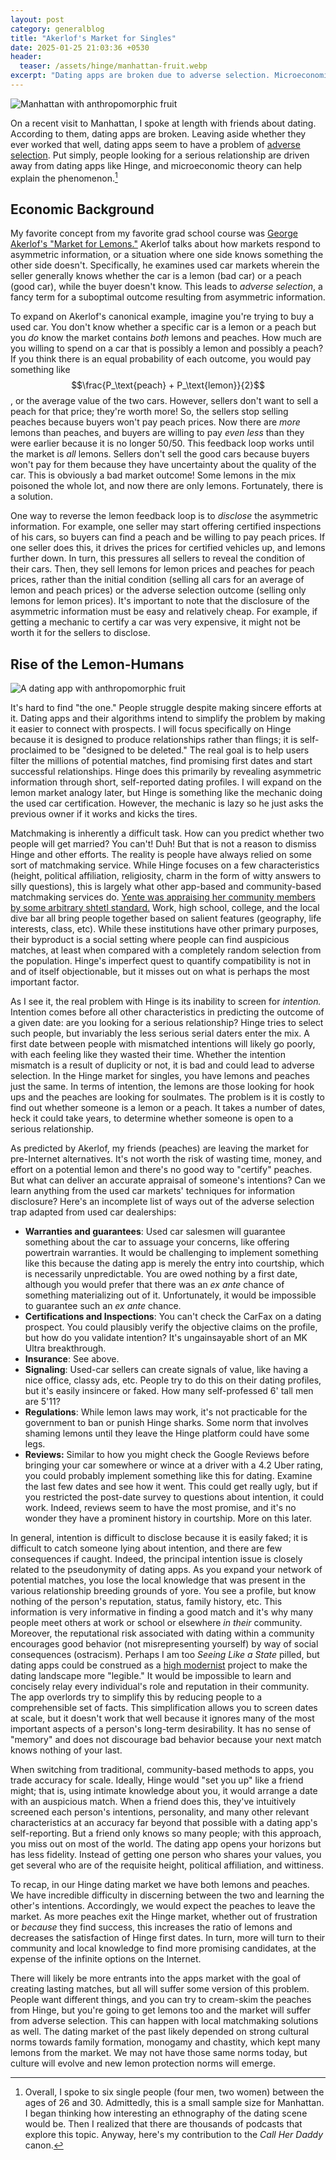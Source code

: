 ```yaml
---
layout: post
category: generalblog
title: "Akerlof's Market for Singles"
date: 2025-01-25 21:03:36 +0530
header:
  teaser: /assets/hinge/manhattan-fruit.webp
excerpt: "Dating apps are broken due to adverse selection. Microeconomic theory can help explain why people looking for serious relationships are driven away from apps like Hinge."
---
```

![Manhattan with anthropomorphic fruit](/assets/hinge/manhattan-fruit.webp)

On a recent visit to Manhattan, I spoke at length with friends about dating. According to them, dating apps are broken. Leaving aside whether they ever worked that well, dating apps seem to have a problem of [adverse selection](https://en.wikipedia.org/wiki/Adverse_selection). Put simply, people looking for a serious relationship are driven away from dating apps like Hinge, and microeconomic theory can help explain the phenomenon.[^1]

[^1]: Overall, I spoke to six single people (four men, two women) between the ages of 26 and 30. Admittedly, this is a small sample size for Manhattan. I began thinking how interesting an ethnography of the dating scene would be. Then I realized that there are thousands of podcasts that explore this topic. Anyway, here's my contribution to the *Call Her Daddy* canon.

## Economic Background
My favorite concept from my favorite grad school course  was [George Akerlof's "Market for Lemons."](https://www.sfu.ca/~wainwrig/Econ400/akerlof.pdf) Akerlof talks about how markets respond to asymmetric information, or a situation where one side knows something the other side doesn't. Specifically, he examines used car markets wherein the seller generally knows whether the car is a lemon (bad car) or a peach (good car), while the buyer doesn't know. This leads to *adverse selection*, a fancy term for a suboptimal outcome resulting from asymmetric information. 

To expand on Akerlof's canonical example, imagine you're trying to buy a used car. You don't know whether a specific car is a lemon or a peach but you *do* know the market contains *both* lemons and peaches. How much are you willing to spend on a car that is possibly a lemon and possibly a peach? If you think there is an equal probability of each outcome, you would pay something like $$\frac{P_\text{peach} + P_\text{lemon}}{2}$$, or the average value of the two cars. However, sellers don't want to sell a peach for that price; they're worth more! So, the sellers stop selling peaches because buyers won't pay peach prices. Now there are *more* lemons than peaches, and buyers are willing to pay *even less* than they were earlier because it is no longer 50/50. This feedback loop works until the market is *all* lemons. Sellers don't sell the good cars because buyers won't pay for them because they have uncertainty about the quality of the car. This is obviously a bad market outcome! Some lemons in the mix poisoned the whole lot, and now there are only lemons. Fortunately, there is a solution.

One way to reverse the lemon feedback loop is to *disclose* the asymmetric information. For example, one seller may start offering certified inspections of his cars, so buyers can find a peach and be willing to pay peach prices. If one seller does this, it drives the prices for certified vehicles up, and lemons further down. In turn, this pressures all sellers to reveal the condition of their cars. Then, they sell lemons for lemon prices and peaches for peach prices, rather than the initial condition (selling all cars for an average of lemon and peach prices) or the adverse selection outcome (selling only lemons for lemon prices). It's important to note that the disclosure of the asymmetric information must be easy and relatively cheap. For example, if getting a mechanic to certify a car was very expensive, it might not be worth it for the sellers to disclose.

## Rise of the Lemon-Humans
![A dating app with anthropomorphic fruit](/assets/hinge/lemons-dating.webp)

It's hard to find "the one." People struggle despite making sincere efforts at it. Dating apps and their algorithms intend to simplify the problem by making it easier to connect with prospects. I will focus specifically on Hinge because it is designed to produce relationships rather than flings; it is self-proclaimed to be "designed to be deleted." The real goal is to help users filter the millions of potential matches, find promising first dates and start successful relationships. Hinge does this primarily by revealing asymmetric information through short, self-reported dating profiles. I will expand on the lemon market analogy later, but Hinge is something like the mechanic doing the used car certification. However, the mechanic is lazy so he just asks the previous owner if it works and kicks the tires.

Matchmaking is inherently a difficult task. How can you predict whether two people will get married? You can't! Duh! But that is not a reason to dismiss Hinge and other efforts. The reality is people have always relied on some sort of matchmaking service. While Hinge focuses on a few characteristics (height, political affiliation, religiosity, charm in the form of witty answers to silly questions), this is largely what other app-based and community-based matchmaking services do. [Yente was appraising her community members by some arbitrary shtetl standard.](https://www.youtube.com/watch?v=jVGNdB6iEeA) Work, high school, college, and the local dive bar all bring people together based on salient features (geography, life interests, class, etc). While these institutions have other primary purposes, their byproduct is a social setting where people can find auspicious matches, at least when compared with a completely random selection from the population. Hinge's imperfect quest to quantify compatibility is not in and of itself objectionable, but it misses out on what is perhaps the most important factor.

As I see it, the real problem with Hinge is its inability to screen for *intention.* Intention comes before all other characteristics in predicting the outcome of a given date: are you looking for a serious relationship? Hinge tries to select such people, but invariably the less serious serial daters enter the mix. A first date between people with mismatched intentions will likely go poorly, with each feeling like they wasted their time. Whether the intention mismatch is a result of duplicity or not, it is bad and could lead to adverse selection. In the Hinge market for singles, you have lemons and peaches just the same. In terms of intention, the lemons are those looking for hook ups and the peaches are looking for soulmates. The problem is it is costly to find out whether someone is a lemon or a peach. It takes a number of dates, heck it could take years, to determine whether someone is open to a serious relationship. 

As predicted by Akerlof, my friends (peaches) are leaving the market for pre-Internet alternatives. It's not worth the risk of wasting time, money, and effort on a potential lemon and there's no good way to "certify" peaches. But what can deliver an accurate appraisal of someone's intentions? Can we learn anything from the used car markets' techniques for information disclosure? Here's an incomplete list of ways out of the adverse selection trap adapted from used car dealerships:

- **Warranties and guarantees**: Used car salesmen will guarantee something about the car to assuage your concerns, like offering powertrain warranties.  It would be challenging to implement something like this because the dating app is merely the entry into courtship, which is necessarily unpredictable. You are owed nothing by a first date, although you would prefer that there was an *ex ante* chance of something materializing out of it. Unfortunately, it would be impossible to guarantee such an *ex ante* chance.
- **Certifications and Inspections**: You can't check the CarFax on a dating prospect. You could plausibly verify the objective claims on the profile, but how do you validate intention? It's ungainsayable short of an MK Ultra breakthrough.
- **Insurance**: See above.
- **Signaling**: Used-car sellers can create signals of value, like having a nice office, classy ads, etc. People try to do this on their dating profiles, but it's easily insincere or faked. How many self-professed 6' tall men are 5'11? 
- **Regulations**: While lemon laws may work, it's not practicable for the government to ban or punish Hinge sharks. Some norm that involves shaming lemons until they leave the Hinge platform could have some legs.
- **Reviews:** Similar to how you might check the Google Reviews before bringing your car somewhere or wince at a driver with a 4.2 Uber rating, you could probably implement something like this for dating. Examine the last few dates and see how it went. This could get really ugly, but if you restricted the post-date survey to questions about intention, it could work. Indeed, reviews seem to have the most promise, and it's no wonder they have a prominent history in courtship. More on this later.

In general, intention is difficult to disclose because it is easily faked; it is difficult to catch someone lying about intention, and there are few consequences if caught. Indeed, the principal intention issue is closely related to the pseudonymity of dating apps. As you expand your network of potential matches, you lose the local knowledge that was present in the various relationship breeding grounds of yore. You see a profile, but know nothing of the person's reputation, status, family history, etc. This information is very informative in finding a good match and it's why many people meet others at work or school or elsewhere *in their* community. Moreover, the reputational risk associated with dating within a community encourages good behavior (not misrepresenting yourself) by way of social consequences (ostracism). Perhaps I am too *Seeing Like a State* pilled, but dating apps could be construed as a [high modernist](https://en.wikipedia.org/wiki/High_modernism#:~:text=High%20modernism) project to make the dating landscape more "legible." It would be impossible to learn and concisely relay every individual's role and reputation in their community. The app overlords try to simplify this by reducing people to a comprehensible set of facts. This simplification allows you to screen dates at scale, but it doesn't work that well because it ignores many of the most important aspects of a person's long-term desirability. It has no sense of "memory" and does not discourage bad behavior because your next match knows nothing of your last.

When switching from traditional, community-based methods to apps, you trade accuracy for scale. Ideally, Hinge would "set you up" like a friend might; that is, using intimate knowledge about you, it would arrange a date with an auspicious match. When a friend does this, they've intuitively  screened each person's intentions, personality, and many other relevant characteristics at an accuracy far beyond that possible with a dating app's self-reporting. But a friend only knows so many people; with this approach, you miss out on most of the world. The dating app opens your horizons but has less fidelity. Instead of getting one person who shares your values, you get several who are of the requisite height, political affiliation, and wittiness.

To recap, in our Hinge dating market we have both lemons and peaches. We have incredible difficulty in discerning between the two and learning the other's intentions. Accordingly, we would expect the peaches to leave the market. As more peaches exit the Hinge market, whether out of frustration or *because* they find success, this increases the ratio of lemons and decreases the satisfaction of Hinge first dates. In turn, more will turn to their community and local knowledge to find more promising candidates, at the expense of the infinite options on the Internet.

There will likely be more entrants into the apps market with the goal of creating lasting matches, but all will suffer some version of this problem. People want different things, and you can try to cream-skim the peaches from Hinge, but you're going to get lemons too and the market will suffer from adverse selection. This can happen with local matchmaking solutions as well. The dating market of the past likely depended on strong cultural norms towards family formation, monogamy and chastity, which kept many lemons from the market. We may not have those same norms today, but culture will evolve and new lemon protection norms will emerge.